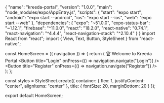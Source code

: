 {
  "name": "kreeda-portal",
  "version": "1.0.0",
  "main": "node_modules/expo/AppEntry.js",
  "scripts": {
    "start": "expo start",
    "android": "expo start --android",
    "ios": "expo start --ios",
    "web": "expo start --web"
  },
  "dependencies": {
    "expo": "~51.0.0",
    "expo-status-bar": "~1.12.1",
    "firebase": "^11.0.0",
    "react": "18.2.0",
    "react-native": "0.74.1",
    "react-navigation": "^4.4.4",
    "react-navigation-stack": "^2.10.4"
  }
} 
import React from "react";
import { View, Text, Button, StyleSheet } from "react-native";

const HomeScreen = ({ navigation }) => {
  return (
    <View style={styles.container}>
      <Text style={styles.title}>🏆 Welcome to Kreeda Portal</Text>
      <Button title="Login" onPress={() => navigation.navigate("Login")} />
      <Button title="Register" onPress={() => navigation.navigate("Register")} />
    </View>
  );
};

const styles = StyleSheet.create({
  container: { flex: 1, justifyContent: "center", alignItems: "center" },
  title: { fontSize: 20, marginBottom: 20 }
});

export default HomeScreen;
